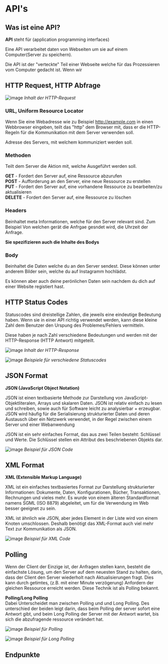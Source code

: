 # API's

## Was ist eine API?

**API** steht für (application programming interfaces)

Eine API verarbeitet daten von Webseiten um sie auf einem Computer(Server zu speichern).

Die API ist der "verteckte" Teil einer Webseite welche für das Prozessieren vom Computer gedacht ist. Wenn wir 

## **HTTP Request,** HTTP Abfrage

![image](/images/HTTP_Request_Bild.jpeg)
*Inhalt der HTTP-Request*
### **URL,** Uniform Resource Locator
Wenn Sie eine Webadresse wie zu Beispiel http://example.com in einen Webbrowser eingeben, teilt das "http" dem Browser mit, dass er die HTTP-Regeln für die Kommunikation mit dem Server verwenden soll.

Adresse des Servers, mit welchem kommuniziert werden soll. 

### **Methoden**

Teilt dem Server die Aktion mit, welche Ausgeführt werden soll. 

**GET** - Fordert den Server auf, eine Ressource abzurufen  
**POST** - Aufforderung an den Server, eine neue Ressource zu erstellen  
**PUT** - Fordert den Server auf, eine vorhandene Ressource zu bearbeiten/zu aktualisieren  
**DELETE** - Fordert den Server auf, eine Ressource zu löschen

### **Headers**

Beinhaltet meta Informationen, welche für den Server relevant sind. 
Zum Beispiel Von welchen gerät die Anfrgae gesndet wird, die Uhrzeit der Anfrage.

**Sie spezifizieren auch die Inhalte des Bodys**

### **Body**

Beinhaltet die Daten welche du an den Server sendest. Diese können unter anderem Bilder sein, welche du auf Instagramm hochlädst.

Es können aber auch deine perönlichen Daten sein nachdem du dich auf einer Website registiert hast.

## HTTP Status Codes

Statuscodes sind dreistellige Zahlen, die jeweils eine eindeutige Bedeutung haben. Wenn sie in einer API richtig verwendet werden, kann diese kleine Zahl dem Benutzer den Urspung des Problemes/Fehlers vermitteln.

Diese haben je nach Zahl verschiedene Bedeutungen und werden mit der HTTP-Response (HTTP Antwort) mitgeteilt. 

![image](/images/HTTP_Response_Bild.jpeg)
*Inhalt der HTTP-Response*

![image](/images/HTTP_Status_Bild.png)
*Beispiele für verschiedene Statuscodes*

## JSON Format
**JSON (JavaScript Object Notation)**

JSON ist einen textbasierte Methode zur Darstellung von JavaScript-Objektliteralen, Arrays und skalaren Daten. JSON ist relativ einfach zu lesen und schreiben, sowie auch für Software leicht zu analysierbar + erzeugbar. JSON wird häufig für die Serialisierung strukturierter Daten und deren Austausch über ein Netzwerk verwendet, in der Regel zwischen einem Server und einer Webanwendung

JSON ist ein sehr einfaches Format, das aus zwei Teilen besteht: Schlüssel und Werte. Die Schlüssel stellen ein Attribut des beschriebenen Objekts dar.

![image](/images/JSON_example.png.jpeg)
*Beispiel für JSON Code*
## XML Format
**XML (Extensible Markup Language)**

XML ist ein einfaches textbasiertes Format zur Darstellung strukturierter Informationen: Dokumente, Daten, Konfigurationen, Bücher, Transaktionen, Rechnungen und vieles mehr. Es wurde von einem älteren Standardformat namens SGML (ISO 8879) abgeleitet, um für die Verwendung im Web besser geeignet zu sein.

XML ist ähnlich wie JSON, aber jedes Element in der Liste wird von einem Knoten umschlossen. Deshalb benötigt das XML-Format auch viel mehr Text zur Kommunikation als JSON.

![image](/images/XML_example.png.jpeg)
*Beispiel für XML Code*

## Polling
 

Wenn der Client der Einzige ist, der Anfragen stellen kann, besteht die einfachste Lösung, um den Server auf dem neuesten Stand zu halten, darin, dass der Client den Server wiederholt nach Aktualisierungen fragt. Dies kann durch getimtes, (z.B. mit einer Minute verzögerung) Anfordern der gleichen Ressource erreicht werden. Diese Technik ist als Polling bekannt.

**Polling/Long Polling**  
Dabei Unterscheidet man zwischen Polling und und Long Polling. Des unterschied der beiden leigt darin, dass beim Polling der server sofort eine Antwort gibt, und beim Long Polling der Server mit der Antwort wartet, bis sich die abzufragende ressource verändert hat. 



![image](/images/Polling.png)
*Beispiel für Polling*

![image](/images/Long_Polling.png)
*Beispiel für Long Polling*


## Endpunkte 
